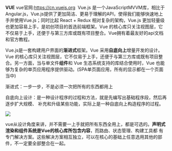  **VUE**
 vue官网:https://cn.vuejs.org
​	Vue.js 是一个JavaScriptMVVM库，相比于Angular.js，Vue.js提供了更加简洁、更易于理解的API，使得我们能够快速地上手并使用Vue.js；同时比起 React + Redux 相对复杂的架构，Vue.js 更加轻量级也更加容易上手，是初创项目的首选前端框架。Vue 的核心库只关注视图层，它不仅易于上手，还便于与第三方库或既有项目整合。Vue拥有着最友好的api文档和官方教程。

Vue.js是一套构建用户界面的**渐进式**框架。Vue 采用**自底向上**增量开发的设计。Vue 的核心库只关注视图层，它不仅易于上手，还便于与第三方库或既有项目整合。另一方面，当与单文件**组件**和 Vue 生态系统支持的库结合使用时，Vue 也能够为复杂的单页应用程序提供驱动。(SPA单页面应用，所有的显示都在一个页面当中)

渐进式：一步一步，不是必须一次把所有的东西都用上 

自底向上设计：是一种设计程序的过程和方法，就是先编写出基础程序段，然后再逐步扩大规模、 补充和升级某些功能，实际上是一种自底向上构造程序的过程。

![](https://storage.lynnn.cn/assets/markdown/workspace/pictures/2020/12/4f11a7e551cbbef0ade2a4cd410ae79e372c5657.png?sign=1381a7a7c23082aabf2f3b70b9283086&t=5fd030cc)

vue从设计角度来讲，并不需要一上手就把所有东西全用上，都是可选的。**声明式渲染和组件系统是****Vue****的核心库所包含内容**，而路由、状态管理、构建工具都 有专门解决方案。这些解决方案相互独立，可以在核心的基础上任意选用其他的部件，不一定要全部整合在一起。